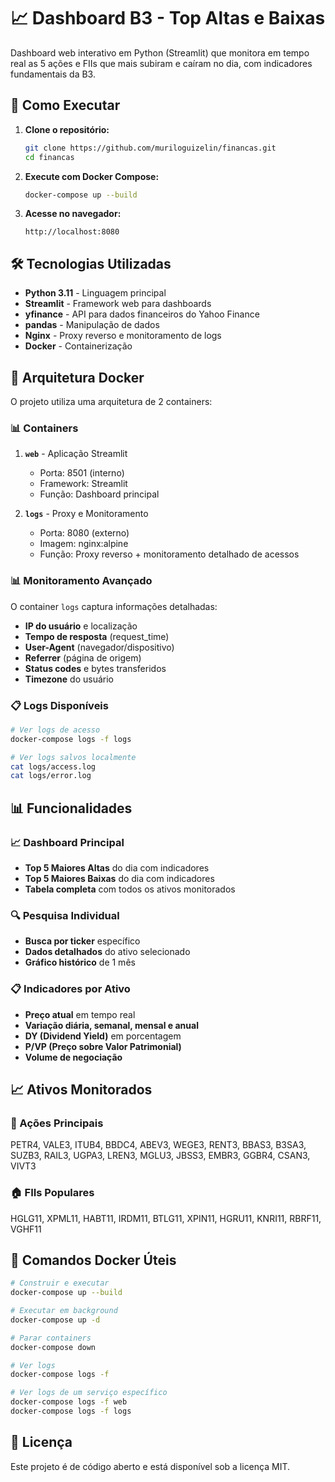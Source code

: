 # 📈 Dashboard B3 - Top Altas e Baixas

Dashboard web interativo em Python (Streamlit) que monitora em tempo real as 5 ações e FIIs que mais subiram e caíram no dia, com indicadores fundamentais da B3.

## 🚀 Como Executar

1. **Clone o repositório:**
   ```bash
   git clone https://github.com/muriloguizelin/financas.git
   cd financas
   ```

2. **Execute com Docker Compose:**
   ```bash
   docker-compose up --build
   ```

3. **Acesse no navegador:**
   ```
   http://localhost:8080
   ```

## 🛠️ Tecnologias Utilizadas

- **Python 3.11** - Linguagem principal
- **Streamlit** - Framework web para dashboards
- **yfinance** - API para dados financeiros do Yahoo Finance
- **pandas** - Manipulação de dados
- **Nginx** - Proxy reverso e monitoramento de logs
- **Docker** - Containerização

## 🐳 Arquitetura Docker

O projeto utiliza uma arquitetura de 2 containers:

### 📊 Containers

1. **`web`** - Aplicação Streamlit
   - Porta: 8501 (interno)
   - Framework: Streamlit
   - Função: Dashboard principal

2. **`logs`** - Proxy e Monitoramento
   - Porta: 8080 (externo)
   - Imagem: nginx:alpine
   - Função: Proxy reverso + monitoramento detalhado de acessos

### 📊 Monitoramento Avançado

O container `logs` captura informações detalhadas:

- **IP do usuário** e localização
- **Tempo de resposta** (request_time)
- **User-Agent** (navegador/dispositivo)
- **Referrer** (página de origem)
- **Status codes** e bytes transferidos
- **Timezone** do usuário

### 📋 Logs Disponíveis

```bash
# Ver logs de acesso
docker-compose logs -f logs

# Ver logs salvos localmente
cat logs/access.log
cat logs/error.log
```

## 📊 Funcionalidades

### 📈 Dashboard Principal
- **Top 5 Maiores Altas** do dia com indicadores
- **Top 5 Maiores Baixas** do dia com indicadores
- **Tabela completa** com todos os ativos monitorados

### 🔍 Pesquisa Individual
- **Busca por ticker** específico
- **Dados detalhados** do ativo selecionado
- **Gráfico histórico** de 1 mês

### 📋 Indicadores por Ativo
- **Preço atual** em tempo real
- **Variação diária, semanal, mensal e anual**
- **DY (Dividend Yield)** em porcentagem
- **P/VP (Preço sobre Valor Patrimonial)**
- **Volume de negociação**

## 📈 Ativos Monitorados

### 🏢 Ações Principais
PETR4, VALE3, ITUB4, BBDC4, ABEV3, WEGE3, RENT3, BBAS3, B3SA3, SUZB3, RAIL3, UGPA3, LREN3, MGLU3, JBSS3, EMBR3, GGBR4, CSAN3, VIVT3

### 🏠 FIIs Populares
HGLG11, XPML11, HABT11, IRDM11, BTLG11, XPIN11, HGRU11, KNRI11, RBRF11, VGHF11

## 🐳 Comandos Docker Úteis

```bash
# Construir e executar
docker-compose up --build

# Executar em background
docker-compose up -d

# Parar containers
docker-compose down

# Ver logs
docker-compose logs -f

# Ver logs de um serviço específico
docker-compose logs -f web
docker-compose logs -f logs
```

## 📝 Licença

Este projeto é de código aberto e está disponível sob a licença MIT.